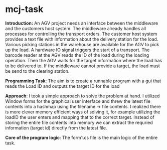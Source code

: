 # mcj-task

**Introduction:**
An AGV project needs an interface between the middleware and the customers host system. The
middleware already handles all processes for controlling the transport orders. The customer host system
provides a text file with information about the delivery station for the load.
Various picking stations in the warehouse are available for the AGV to pick up the load. A hardware IO
signal triggers the start of a transport. The barcode reader at the AGV reads the ID of the load during
the loading operation. Then the AGV waits for the target information where the load has to be delivered
to. If the middleware cannot provide a target, the load must be send to the clearing station.

**Programming Task**:
The aim is to create a runnable program with a gui that reads the Load ID and outputs the target ID for the load

**Approach**:
I took a simple approach to solve the problem at hand. I utilized Window forms for the graphical user interface and 
threw the latest file contents into a hashmap using the filename -> file contents. I realized there is more clever memory efficient ways of solving it, 
for example utilizing the loadID the user enters and mapping that to the correct target. Instead of storing the entire file contents into memory we can extract the requried information (target id) directly from the latest file. 

**Core of the program logic**: 
The form1.cs file is the main logic of the entire task. 
